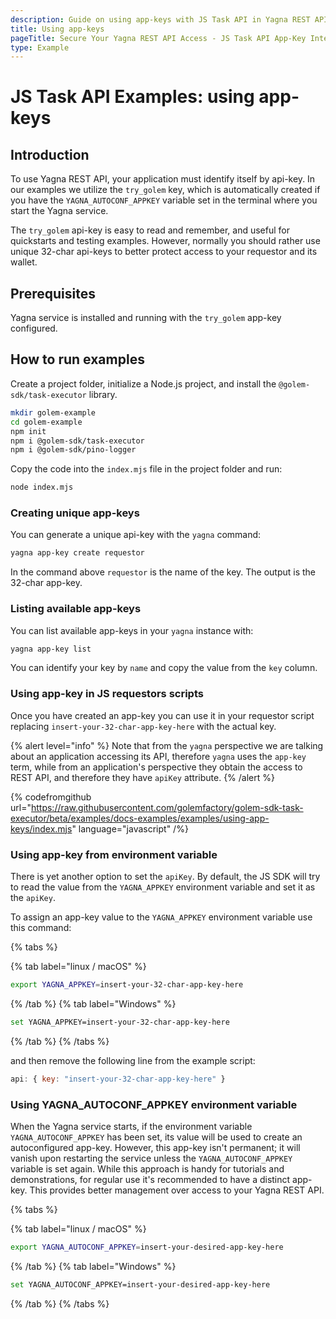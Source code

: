 ```yaml
---
description: Guide on using app-keys with JS Task API in Yagna REST API, including creating, listing, and integrating unique keys for secure access.
title: Using app-keys
pageTitle: Secure Your Yagna REST API Access - JS Task API App-Key Integration Examples
type: Example
---
```


# JS Task API Examples: using app-keys

## Introduction

To use Yagna REST API, your application must identify itself by api-key.
In our examples we utilize the `try_golem` key, which is automatically created if you have the `YAGNA_AUTOCONF_APPKEY` variable set in the terminal where you start the Yagna service.

The `try_golem` api-key is easy to read and remember, and useful for quickstarts and testing examples. However, normally you should rather use unique 32-char api-keys to better protect access to your requestor and its wallet.

## Prerequisites

Yagna service is installed and running with the `try_golem` app-key configured.

## How to run examples

Create a project folder, initialize a Node.js project, and install the `@golem-sdk/task-executor` library.

```bash
mkdir golem-example
cd golem-example
npm init
npm i @golem-sdk/task-executor
npm i @golem-sdk/pino-logger
```

Copy the code into the `index.mjs` file in the project folder and run:

```bash
node index.mjs
```

### Creating unique app-keys

You can generate a unique api-key with the `yagna` command:

```bash
yagna app-key create requestor
```

In the command above `requestor` is the name of the key. The output is the 32-char app-key.

### Listing available app-keys

You can list available app-keys in your `yagna` instance with:

```bash
yagna app-key list
```

You can identify your key by `name` and copy the value from the `key` column.

### Using app-key in JS requestors scripts

Once you have created an app-key you can use it in your requestor script replacing `insert-your-32-char-app-key-here` with the actual key.

{% alert level="info" %}
Note that from the `yagna` perspective we are talking about an application accessing its API, therefore `yagna` uses the `app-key` term, while from an application's perspective they obtain the access to REST API, and therefore they have `apiKey` attribute.
{% /alert %}

{% codefromgithub url="https://raw.githubusercontent.com/golemfactory/golem-sdk-task-executor/beta/examples/docs-examples/examples/using-app-keys/index.mjs" language="javascript" /%}

### Using app-key from environment variable

There is yet another option to set the `apiKey`. By default, the JS SDK will try to read the value from the `YAGNA_APPKEY` environment variable and set it as the `apiKey`.

To assign an app-key value to the `YAGNA_APPKEY` environment variable use this command:

{% tabs %}

{% tab label="linux / macOS" %}

```bash
export YAGNA_APPKEY=insert-your-32-char-app-key-here
```

{% /tab %}
{% tab label="Windows" %}

```bash
set YAGNA_APPKEY=insert-your-32-char-app-key-here
```

{% /tab %}
{% /tabs %}

and then remove the following line from the example script:

```js
api: { key: "insert-your-32-char-app-key-here" }
```

### Using YAGNA_AUTOCONF_APPKEY environment variable

When the Yagna service starts, if the environment variable `YAGNA_AUTOCONF_APPKEY` has been set, its value will be used to create an autoconfigured app-key. However, this app-key isn't permanent; it will vanish upon restarting the service unless the `YAGNA_AUTOCONF_APPKEY` variable is set again. While this approach is handy for tutorials and demonstrations, for regular use it's recommended to have a distinct app-key. This provides better management over access to your Yagna REST API.

{% tabs %}

{% tab label="linux / macOS" %}

```bash
export YAGNA_AUTOCONF_APPKEY=insert-your-desired-app-key-here
```

{% /tab %}
{% tab label="Windows" %}

```bash
set YAGNA_AUTOCONF_APPKEY=insert-your-desired-app-key-here
```

{% /tab %}
{% /tabs %}
